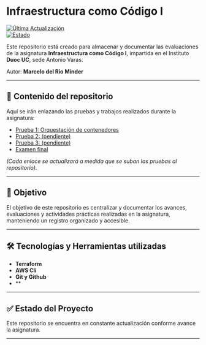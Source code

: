 # Infraestructura como Código I
 
[![Última Actualización](https://img.shields.io/github/last-commit/mdelrio96/Infraestructura-de-Aplicaciones-2?color=green&label=Última%20Actualización)](https://github.com/mdelrio96/Infraestructura-de-Aplicaciones-2/commits/main)  
[![Estado](https://img.shields.io/badge/Estado-En%20Desarrollo-yellow)](https://github.com/mdelrio96/Infraestructura-como-codigo-1)

Este repositorio está creado para almacenar y documentar las evaluaciones de la asignatura **Infraestructura como Código I**, impartida en el Instituto **Duoc UC**, sede Antonio Varas.  

Autor: **Marcelo del Río Minder**  

---

## 📂 Contenido del repositorio

Aquí se irán enlazando las pruebas y trabajos realizados durante la asignatura:

- [Prueba 1: Orquestación de contenedores]()  
- [Prueba 2: (pendiente)]()  
- [Prueba 3: (pendiente)]()  
- [Examen final]()  

*(Cada enlace se actualizará a medida que se suban las pruebas al repositorio).*

---

## 📌 Objetivo

El objetivo de este repositorio es centralizar y documentar los avances, evaluaciones y actividades prácticas realizadas en la asignatura, manteniendo un registro organizado y accesible.

---

## 🛠️ Tecnologías y Herramientas utilizadas

- **Terraform**  
- **AWS Cli**  
- **Git y Github**
- **   

---

## ✅ Estado del Proyecto

Este repositorio se encuentra en constante actualización conforme avance la asignatura.

---
